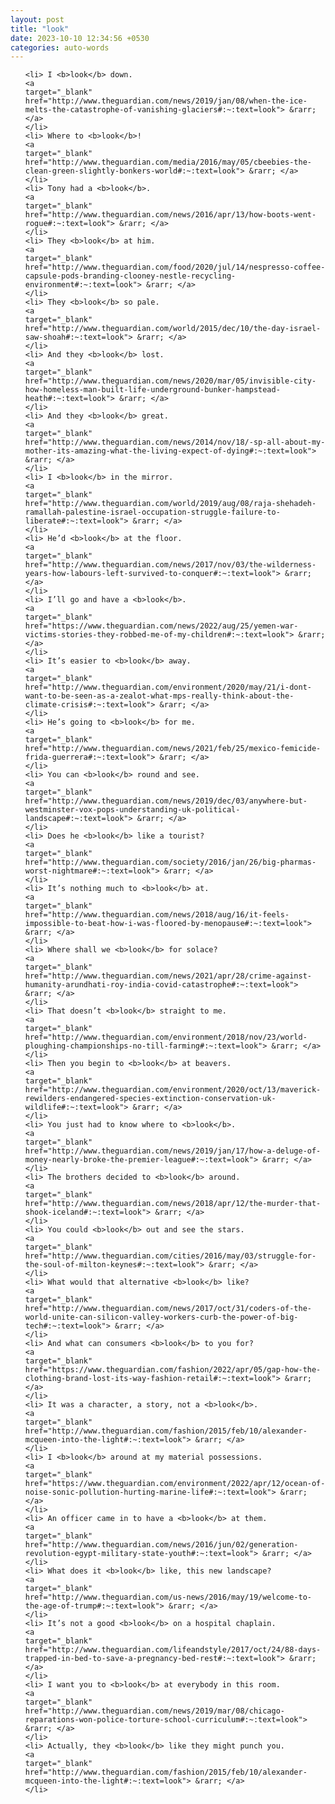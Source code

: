 ```yaml
---
layout: post
title: "look"
date: 2023-10-10 12:34:56 +0530
categories: auto-words
---
```

<ol>

    <li> I <b>look</b> down.
    <a 
    target="_blank" 
    href="http://www.theguardian.com/news/2019/jan/08/when-the-ice-melts-the-catastrophe-of-vanishing-glaciers#:~:text=look"> &rarr; </a>
    </li>
    <li> Where to <b>look</b>!
    <a 
    target="_blank" 
    href="http://www.theguardian.com/media/2016/may/05/cbeebies-the-clean-green-slightly-bonkers-world#:~:text=look"> &rarr; </a>
    </li>
    <li> Tony had a <b>look</b>.
    <a 
    target="_blank" 
    href="http://www.theguardian.com/news/2016/apr/13/how-boots-went-rogue#:~:text=look"> &rarr; </a>
    </li>
    <li> They <b>look</b> at him.
    <a 
    target="_blank" 
    href="http://www.theguardian.com/food/2020/jul/14/nespresso-coffee-capsule-pods-branding-clooney-nestle-recycling-environment#:~:text=look"> &rarr; </a>
    </li>
    <li> They <b>look</b> so pale.
    <a 
    target="_blank" 
    href="http://www.theguardian.com/world/2015/dec/10/the-day-israel-saw-shoah#:~:text=look"> &rarr; </a>
    </li>
    <li> And they <b>look</b> lost.
    <a 
    target="_blank" 
    href="http://www.theguardian.com/news/2020/mar/05/invisible-city-how-homeless-man-built-life-underground-bunker-hampstead-heath#:~:text=look"> &rarr; </a>
    </li>
    <li> And they <b>look</b> great.
    <a 
    target="_blank" 
    href="http://www.theguardian.com/news/2014/nov/18/-sp-all-about-my-mother-its-amazing-what-the-living-expect-of-dying#:~:text=look"> &rarr; </a>
    </li>
    <li> I <b>look</b> in the mirror.
    <a 
    target="_blank" 
    href="http://www.theguardian.com/world/2019/aug/08/raja-shehadeh-ramallah-palestine-israel-occupation-struggle-failure-to-liberate#:~:text=look"> &rarr; </a>
    </li>
    <li> He’d <b>look</b> at the floor.
    <a 
    target="_blank" 
    href="http://www.theguardian.com/news/2017/nov/03/the-wilderness-years-how-labours-left-survived-to-conquer#:~:text=look"> &rarr; </a>
    </li>
    <li> I’ll go and have a <b>look</b>.
    <a 
    target="_blank" 
    href="https://www.theguardian.com/news/2022/aug/25/yemen-war-victims-stories-they-robbed-me-of-my-children#:~:text=look"> &rarr; </a>
    </li>
    <li> It’s easier to <b>look</b> away.
    <a 
    target="_blank" 
    href="http://www.theguardian.com/environment/2020/may/21/i-dont-want-to-be-seen-as-a-zealot-what-mps-really-think-about-the-climate-crisis#:~:text=look"> &rarr; </a>
    </li>
    <li> He’s going to <b>look</b> for me.
    <a 
    target="_blank" 
    href="http://www.theguardian.com/news/2021/feb/25/mexico-femicide-frida-guerrera#:~:text=look"> &rarr; </a>
    </li>
    <li> You can <b>look</b> round and see.
    <a 
    target="_blank" 
    href="http://www.theguardian.com/news/2019/dec/03/anywhere-but-westminster-vox-pops-understanding-uk-political-landscape#:~:text=look"> &rarr; </a>
    </li>
    <li> Does he <b>look</b> like a tourist?
    <a 
    target="_blank" 
    href="http://www.theguardian.com/society/2016/jan/26/big-pharmas-worst-nightmare#:~:text=look"> &rarr; </a>
    </li>
    <li> It’s nothing much to <b>look</b> at.
    <a 
    target="_blank" 
    href="http://www.theguardian.com/news/2018/aug/16/it-feels-impossible-to-beat-how-i-was-floored-by-menopause#:~:text=look"> &rarr; </a>
    </li>
    <li> Where shall we <b>look</b> for solace?
    <a 
    target="_blank" 
    href="http://www.theguardian.com/news/2021/apr/28/crime-against-humanity-arundhati-roy-india-covid-catastrophe#:~:text=look"> &rarr; </a>
    </li>
    <li> That doesn’t <b>look</b> straight to me.
    <a 
    target="_blank" 
    href="http://www.theguardian.com/environment/2018/nov/23/world-ploughing-championships-no-till-farming#:~:text=look"> &rarr; </a>
    </li>
    <li> Then you begin to <b>look</b> at beavers.
    <a 
    target="_blank" 
    href="http://www.theguardian.com/environment/2020/oct/13/maverick-rewilders-endangered-species-extinction-conservation-uk-wildlife#:~:text=look"> &rarr; </a>
    </li>
    <li> You just had to know where to <b>look</b>.
    <a 
    target="_blank" 
    href="http://www.theguardian.com/news/2019/jan/17/how-a-deluge-of-money-nearly-broke-the-premier-league#:~:text=look"> &rarr; </a>
    </li>
    <li> The brothers decided to <b>look</b> around.
    <a 
    target="_blank" 
    href="http://www.theguardian.com/news/2018/apr/12/the-murder-that-shook-iceland#:~:text=look"> &rarr; </a>
    </li>
    <li> You could <b>look</b> out and see the stars.
    <a 
    target="_blank" 
    href="http://www.theguardian.com/cities/2016/may/03/struggle-for-the-soul-of-milton-keynes#:~:text=look"> &rarr; </a>
    </li>
    <li> What would that alternative <b>look</b> like?
    <a 
    target="_blank" 
    href="http://www.theguardian.com/news/2017/oct/31/coders-of-the-world-unite-can-silicon-valley-workers-curb-the-power-of-big-tech#:~:text=look"> &rarr; </a>
    </li>
    <li> And what can consumers <b>look</b> to you for?
    <a 
    target="_blank" 
    href="https://www.theguardian.com/fashion/2022/apr/05/gap-how-the-clothing-brand-lost-its-way-fashion-retail#:~:text=look"> &rarr; </a>
    </li>
    <li> It was a character, a story, not a <b>look</b>.
    <a 
    target="_blank" 
    href="http://www.theguardian.com/fashion/2015/feb/10/alexander-mcqueen-into-the-light#:~:text=look"> &rarr; </a>
    </li>
    <li> I <b>look</b> around at my material possessions.
    <a 
    target="_blank" 
    href="https://www.theguardian.com/environment/2022/apr/12/ocean-of-noise-sonic-pollution-hurting-marine-life#:~:text=look"> &rarr; </a>
    </li>
    <li> An officer came in to have a <b>look</b> at them.
    <a 
    target="_blank" 
    href="http://www.theguardian.com/news/2016/jun/02/generation-revolution-egypt-military-state-youth#:~:text=look"> &rarr; </a>
    </li>
    <li> What does it <b>look</b> like, this new landscape?
    <a 
    target="_blank" 
    href="http://www.theguardian.com/us-news/2016/may/19/welcome-to-the-age-of-trump#:~:text=look"> &rarr; </a>
    </li>
    <li> It’s not a good <b>look</b> on a hospital chaplain.
    <a 
    target="_blank" 
    href="http://www.theguardian.com/lifeandstyle/2017/oct/24/88-days-trapped-in-bed-to-save-a-pregnancy-bed-rest#:~:text=look"> &rarr; </a>
    </li>
    <li> I want you to <b>look</b> at everybody in this room.
    <a 
    target="_blank" 
    href="http://www.theguardian.com/news/2019/mar/08/chicago-reparations-won-police-torture-school-curriculum#:~:text=look"> &rarr; </a>
    </li>
    <li> Actually, they <b>look</b> like they might punch you.
    <a 
    target="_blank" 
    href="http://www.theguardian.com/fashion/2015/feb/10/alexander-mcqueen-into-the-light#:~:text=look"> &rarr; </a>
    </li>